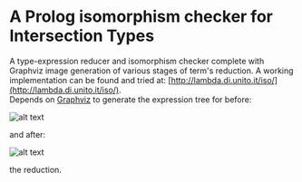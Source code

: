 # A Prolog isomorphism checker for Intersection Types

A type-expression reducer and isomorphism checker complete with Graphviz image generation of various stages of term's reduction. A working implementation can be found and tried at: [http://lambda.di.unito.it/iso/](http://lambda.di.unito.it/iso/).  
Depends on [Graphviz](http://www.graphviz.org/) to generate the expression tree for before:

![alt text](https://raw.github.com/rispoli/isomorphism/master/images/1Before.png "Before reduction")

and after:

![alt text](https://raw.github.com/rispoli/isomorphism/master/images/1After.png "After reduction")

the reduction.
